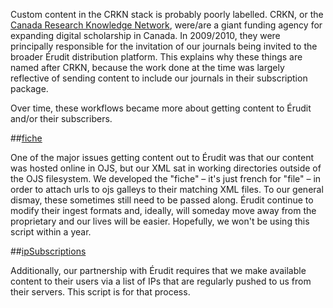 Custom content in the CRKN stack is probably poorly labelled. CRKN, or the [Canada Research Knowledge Network](http://crkn.ca/lang), were/are a giant funding agency for expanding digital scholarship in Canada. In 2009/2010, they were principally responsible for the invitation of our journals being invited to the broader Érudit distribution platform. This explains why these things are named after CRKN, because the work done at the time was largely reflective of sending content to include our journals in their subscription package. 

Over time, these workflows became more about getting content to Érudit and/or their subscribers. 

##[fiche](https://github.com/unb-libraries/ojs/tree/master/etcscripts/crkn/fiche)

One of the major issues getting content out to Érudit was that our content was hosted online in OJS, but our XML sat in working directories outside of the OJS filesystem. We developed the "fiche" – it's just french for "file" – in order to attach urls to ojs galleys to their matching XML files. To our general dismay, these sometimes still need to be passed along. Érudit continue to modify their ingest formats and, ideally, will someday move away from the proprietary and our lives will be easier. Hopefully, we won't be using this script within a year. 

##[ipSubscriptions](https://github.com/unb-libraries/ojs/tree/master/etcscripts/crkn/ipSubscriptions)

Additionally, our partnership with Érudit requires that we make available content to their users via a list of IPs that are regularly pushed to us from their servers. This script is for that process. 
